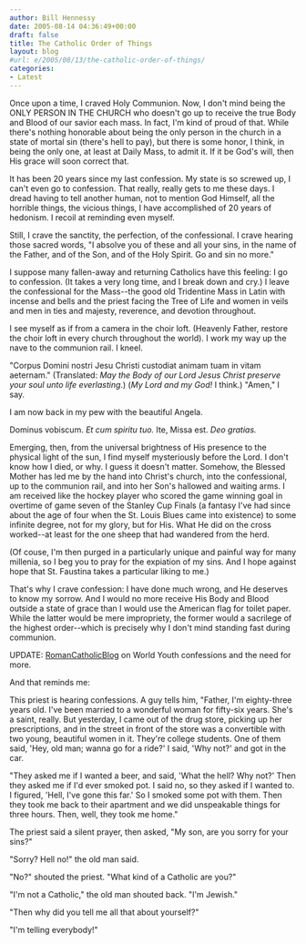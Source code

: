 ```yaml
---
author: Bill Hennessy
date: 2005-08-14 04:36:49+00:00
draft: false
title: The Catholic Order of Things
layout: blog
#url: e/2005/08/13/the-catholic-order-of-things/
categories:
- Latest
---
```


Once upon a time, I craved Holy Communion.  Now, I don't mind being the ONLY PERSON IN THE CHURCH who doesn't go up to receive the true Body and Blood of our savior each mass.  In fact, I'm kind of proud of that.  While there's nothing honorable about being the only person in the church in a state of mortal sin (there's hell to pay), but there is some honor, I think, in being the only one, at least at Daily Mass, to admit it.  If it be God's will,  then His grace will soon correct that.

It has been 20 years since my last confession.  My state is so screwed up, I can't even go to confession.  That really, really gets to me these days.  I dread having to tell another human, not to mention God Himself, all the horrible things, the vicious things, I have accomplished of 20 years of hedonism.  I recoil at reminding even myself.

Still, I crave the sanctity, the perfection, of the confessional.  I crave hearing those sacred words, "I absolve you of these and all your sins, in the name of the Father, and of the Son, and of the Holy Spirit.  Go and sin no more."

I suppose many fallen-away and returning Catholics have this feeling:  I go to confession.  (It takes a very long time, and I break down and cry.)  I leave the confessional for the Mass--the good old Tridentine Mass in Latin with incense and bells and the priest facing the Tree of Life and women in veils and men in ties and majesty, reverence, and devotion throughout.

I see myself as if from a camera in the choir loft.  (Heavenly Father, restore the choir loft in every church throughout the world).  I work my way up the nave to the communion rail.  I kneel.

"Corpus Domini nostri Jesu Christi custodiat animam tuam in vitam aeternam."  (Translated:  _May the Body of our Lord Jesus Christ preserve your soul unto life everlasting_.)
(_My Lord and my God!_ I think.)
"Amen," I say.

I am now back in my pew with the beautiful Angela.

Dominus vobiscum.
_Et cum spiritu tuo._
Ite, Missa est.
_Deo gratias._

Emerging, then, from the universal brightness of His presence to the physical light of the sun, I find myself mysteriously before the Lord.  I don't know how I died, or why.   I guess it doesn't matter.  Somehow, the Blessed Mother has led me by the hand into Christ's church, into the confessional, up to the communion rail, and into her Son's hallowed and waiting arms.  I am received like the hockey player who scored the game winning goal in overtime of game seven of the Stanley Cup Finals (a fantasy I've had since about the age of four when the St. Louis Blues came into existence)  to some infinite degree, not for my glory, but for His.  What He did on the cross worked--at least for the one sheep that had wandered from the herd.

(Of couse, I'm then purged in a particularly unique and painful way for many millenia, so I beg you to pray for the expiation of my sins.  And I hope against hope that St. Faustina takes a particular liking to me.)

That's why I crave confession:  I have done much wrong, and He deserves to know my sorrow.  And I would no more receive His Body and Blood outside a state of grace than I would use the American flag for toilet paper.  While the latter would be mere impropriety, the former would a sacrilege of the highest order--which is precisely why I don't mind standing fast during communion.

UPDATE:  [RomanCatholicBlog](https://romancatholicblog.typepad.com/roman_catholic_blog/2005/08/thats_a_lot_of_.html) on World Youth confessions and the need for more.


And that reminds me:

This priest is hearing confessions.  A guy tells him, "Father, I'm eighty-three years old.  I've been married to a wonderful woman for fifty-six years.  She's a saint, really.  But yesterday, I came out of the drug store, picking up her prescriptions, and in the street in front of the store was a convertible with two young, beautiful women in it.  They're college students.  One of them said, 'Hey, old man; wanna go for a ride?'  I said, 'Why not?' and got in the car.

"They asked me if I wanted a beer, and said, 'What the hell?  Why not?'  Then they asked me if I'd ever smoked pot.  I said no, so they asked if I wanted to.  I figured, 'Hell, I've gone this far.' So I smoked some pot with them.  Then they took me back to their apartment and we did unspeakable things for three hours.  Then, well, they took me home."

The priest said a silent prayer, then asked, "My son, are you sorry for your sins?"

"Sorry?  Hell no!" the old man said.

"No?" shouted the priest.  "What kind of a Catholic are you?"

"I'm not a Catholic," the old man shouted back.  "I'm Jewish."

"Then why did you tell me all that about yourself?"

"I'm telling everybody!"











